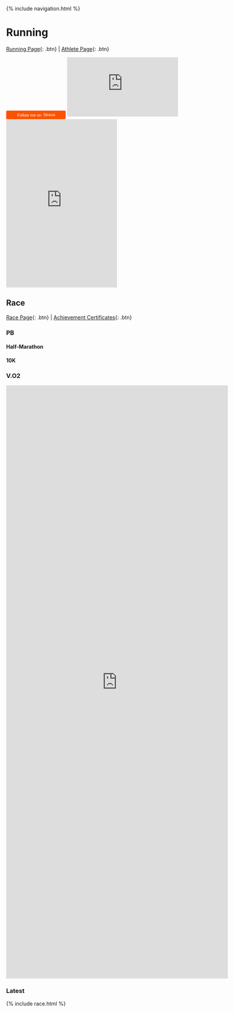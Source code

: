 {% include navigation.html %}

# Running

[Running Page](https://laqieer.github.io/running_page/){: .btn} | [Athlete Page](https://runalyze.com/athlete/laqieer){: .btn}

<a style="display:inline-block;background-color:#FC5200;color:#fff;padding:5px 10px 5px 30px;font-size:11px;font-family:Helvetica, Arial, sans-serif;white-space:nowrap;text-decoration:none;background-repeat:no-repeat;background-position:10px center;border-radius:3px;background-image:url('https://badges.strava.com/logo-strava-echelon.png')" href='https://strava.com/athletes/136949100' target="_clean">
  Follow me on
  <img src='https://badges.strava.com/logo-strava.png' alt='Strava' style='margin-left:2px;vertical-align:text-bottom' height=13 width=51 />
</a>

<iframe height='160' width='300' frameborder='0' allowtransparency='true' scrolling='no' src='https://www.strava.com/athletes/136949100/activity-summary/6abd058f710b86f020f40016f393cf39f98cf82f'></iframe><br/>

<iframe height='454' width='300' frameborder='0' allowtransparency='true' scrolling='no' src='https://www.strava.com/athletes/136949100/latest-rides/6abd058f710b86f020f40016f393cf39f98cf82f'></iframe>

## Race

[Race Page](https://laqieer.github.io/running_race/){: .btn} | [Achievement Certificates](https://laqieer.github.io/running_cert/){: .btn}

### PB

#### Half-Marathon

<div class="strava-embed-placeholder" data-embed-type="activity" data-embed-id="11350917190" data-style="standard" data-from-embed="false"></div><script src="https://strava-embeds.com/embed.js"></script>

#### 10K

<div class="strava-embed-placeholder" data-embed-type="activity" data-embed-id="11346134597" data-style="standard" data-from-embed="false"></div><script src="https://strava-embeds.com/embed.js"></script>

### V.O2

<iframe src='https://vdoto2.com/calculator/embed' width='600' height='1600' frameborder='0'></iframe>

### Latest

{% include race.html %}
